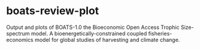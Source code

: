 # boats-review-plot
Output and plots of BOATS-1.0 the Bioeconomic Open Access Trophic Size-spectrum model. A bioenergetically-constrained coupled fisheries-economics model for global studies of harvesting and climate change.

